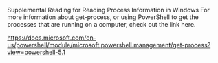 Supplemental Reading for Reading Process Information in Windows
For more information about get-process, or using PowerShell to get the processes that are running on a computer, check out the link here.

https://docs.microsoft.com/en-us/powershell/module/microsoft.powershell.management/get-process?view=powershell-5.1
